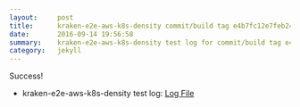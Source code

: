 ```yaml
---
layout:     post
title:      kraken-e2e-aws-k8s-density commit/build tag e4b7fc12e7feb249514feb41cae041da0689c80f
date:       2016-09-14 19:56:58
summary:    kraken-e2e-aws-k8s-density test log for commit/build tag e4b7fc12e7feb249514feb41cae041da0689c80f.
category:   jekyll
---
```


Success!

- kraken-e2e-aws-k8s-density test log: [Log File](http://s3-us-west-2.amazonaws.com/kraken-e2e-logs/pipelet.kubeme.io/kraken-e2e-aws-k8s-density/31/build-log.txt)
